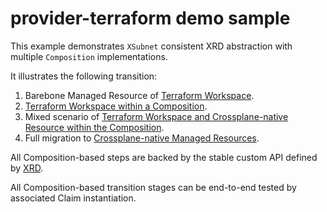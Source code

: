 # provider-terraform demo sample

This example demonstrates `XSubnet` consistent XRD abstraction with multiple
`Composition` implementations.

It illustrates the following transition:

1. Barebone Managed Resource of [Terraform Workspace](00-mr-tf-workspace/workspace-inline.yaml).
2. [Terraform Workspace within a Composition](01-composition-tf-only/composition.yaml).
3. Mixed scenario of [Terraform Workspace and Crossplane-native Resource within the Composition](02-composition-tf-and-native/composition.yaml).
4. Full migration to [Crossplane-native Managed Resources](03-composition-native-only/composition.yaml).

All Composition-based steps are backed by the stable custom API defined by [XRD](definition.yaml).

All Composition-based transition stages can be end-to-end tested by associated
Claim instantiation.
